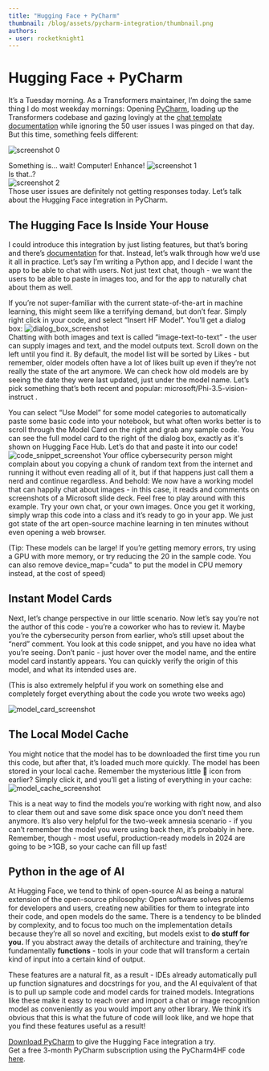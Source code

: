 ```yaml
---
title: "Hugging Face + PyCharm"
thumbnail: /blog/assets/pycharm-integration/thumbnail.png
authors:
- user: rocketknight1
---
```


# Hugging Face + PyCharm

It’s a Tuesday morning. As a Transformers maintainer, I’m doing the same thing I do most weekday mornings: Opening [PyCharm](https://jb.gg/get-pycharm-hf), loading up the Transformers codebase and gazing lovingly at the [chat template documentation](https://huggingface.co/docs/transformers/main/chat_templating) while ignoring the 50 user issues I was pinged on that day. But this time, something feels different:

![screenshot 0](assets/pycharm_integration/screenshot_0.png)

Something is… wait\! Computer\! Enhance\!
![screenshot 1](assets/pycharm_integration/screenshot_1.png)  
Is that..?  
![screenshot 2](assets/pycharm_integration/screenshot_2.png)  
Those user issues are definitely not getting responses today. Let’s talk about the Hugging Face integration in PyCharm.

## The Hugging Face Is Inside Your House

I could introduce this integration by just listing features, but that’s boring and there’s [documentation](https://www.jetbrains.com/help/pycharm/hugging-face.html) for that. Instead, let’s walk through how we’d use it all in practice. Let’s say I’m writing a Python app, and I decide I want the app to be able to chat with users. Not just text chat, though \- we want the users to be able to paste in images too, and for the app to naturally chat about them as well. 

If you’re not super-familiar with the current state-of-the-art in machine learning, this might seem like a terrifying demand, but don’t fear. Simply right click in your code, and select “Insert HF Model”. You’ll get a dialog box:
![dialog_box_screenshot](assets/pycharm_integration/dialog_box_screenshot.png)  
Chatting with both images and text is called “image-text-to-text” \- the user can supply images and text, and the model outputs text. Scroll down on the left until you find it. By default, the model list will be sorted by Likes \- but remember, older models often have a lot of likes built up even if they’re not really the state of the art anymore. We can check how old models are by seeing the date they were last updated, just under the model name. Let’s pick something that’s both recent and popular: microsoft/Phi-3.5-vision-instruct . 

You can select “Use Model” for some model categories to automatically paste some basic code into your notebook, but what often works better is to scroll through the Model Card on the right and grab any sample code. You can see the full model card to the right of the dialog box, exactly as it's shown on Hugging Face Hub. Let’s do that and paste it into our code\!
![code_snippet_screenshot](assets/pycharm_integration/code_snippet_screenshot.png)
Your office cybersecurity person might complain about you copying a chunk of random text from the internet and running it without even reading all of it, but if that happens just call them a nerd and continue regardless. And behold: We now have a working model that can happily chat about images \- in this case, it reads and comments on screenshots of a Microsoft slide deck. Feel free to play around with this example. Try your own chat, or your own images. Once you get it working, simply wrap this code into a class and it’s ready to go in your app. We just got state of the art open-source machine learning in ten minutes without even opening a web browser.

(Tip: These models can be large\! If you’re getting memory errors, try using a GPU with more memory, or try reducing the 20 in the sample code. You can also remove device\_map="cuda" to put the model in CPU memory instead, at the cost of speed)

## Instant Model Cards

Next, let’s change perspective in our little scenario. Now let’s say you’re not the author of this code \- you’re a coworker who has to review it. Maybe you’re the cybersecurity person from earlier, who’s still upset about the “nerd” comment. You look at this code snippet, and you have no idea what you’re seeing. Don’t panic \- just hover over the model name, and the entire model card instantly appears. You can quickly verify the origin of this model, and what its intended uses are. 

(This is also extremely helpful if you work on something else and completely forget everything about the code you wrote two weeks ago)

![model_card_screenshot](assets/pycharm_integration/model_card_screenshot.png)

## The Local Model Cache

You might notice that the model has to be downloaded the first time you run this code, but after that, it’s loaded much more quickly. The model has been stored in your local cache. Remember the mysterious little 🤗 icon from earlier? Simply click it, and you’ll get a listing of everything in your cache:
![model_cache_screenshot](assets/pycharm_integration/model_cache_screenshot.png)

This is a neat way to find the models you’re working with right now, and also to clear them out and save some disk space once you don’t need them anymore. It’s also very helpful for the two-week amnesia scenario \- if you can’t remember the model you were using back then, it’s probably in here. Remember, though \- most useful, production-ready models in 2024 are going to be \>1GB, so your cache can fill up fast\!

## Python in the age of AI

At Hugging Face, we tend to think of open-source AI as being a natural extension of the open-source philosophy: Open software solves problems for developers and users, creating new abilities for them to integrate into their code, and open models do the same. There is a tendency to be blinded by complexity, and to focus too much on the implementation details because they’re all so novel and exciting, but models exist to **do stuff for you.** If you abstract away the details of architecture and training, they’re fundamentally **functions** \- tools in your code that will transform a certain kind of input into a certain kind of output.

These features are a natural fit, as a result \- IDEs already automatically pull up function signatures and docstrings for you, and the AI equivalent of that is to pull up sample code and model cards for trained models. Integrations like these make it easy to reach over and import a chat or image recognition model as conveniently as you would import any other library. We think it’s obvious that this is what the future of code will look like, and we hope that you find these features useful as a result\!

[Download PyCharm](https://jb.gg/get-pycharm-hf) to give the Hugging Face integration a try.  
Get a free 3-month PyCharm subscription using the PyCharm4HF code [here](http://jetbrains.com/store/redeem/).